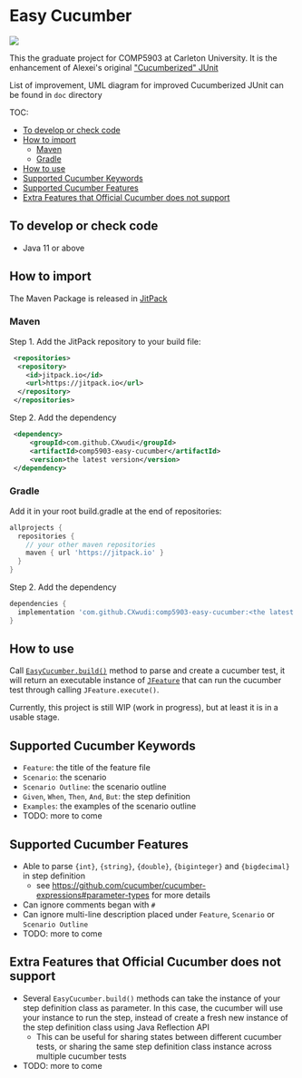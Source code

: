 # Easy Cucumber

[![](https://jitpack.io/v/CXwudi/comp5903-easy-cucumber.svg)](https://jitpack.io/#CXwudi/comp5903-easy-cucumber)

This the graduate project for COMP5903 at Carleton University. It is the enhancement of Alexei's original ["Cucumberized" JUnit](https://github.com/alexeikrumshyn/cucumberized-junit)

List of improvement, UML diagram for improved Cucumberized JUnit can be found in `doc` directory

TOC:

- [To develop or check code](#to-develop-or-check-code)
- [How to import](#how-to-import)
  - [Maven](#maven)
  - [Gradle](#gradle)
- [How to use](#how-to-use)
- [Supported Cucumber Keywords](#supported-cucumber-keywords)
- [Supported Cucumber Features](#supported-cucumber-features)
- [Extra Features that Official Cucumber does not support](#extra-features-that-official-cucumber-does-not-support)

## To develop or check code

- Java 11 or above

## How to import

The Maven Package is released in [JitPack](https://jitpack.io/#CXwudi/comp5903-easy-cucumber)

### Maven

Step 1. Add the JitPack repository to your build file:

``` xml
 <repositories>
  <repository>
    <id>jitpack.io</id>
    <url>https://jitpack.io</url>
  </repository>
 </repositories>
```

Step 2. Add the dependency

``` xml
 <dependency>
     <groupId>com.github.CXwudi</groupId>
     <artifactId>comp5903-easy-cucumber</artifactId>
     <version>the latest version</version>
 </dependency>
```

### Gradle

Add it in your root build.gradle at the end of repositories:

``` gradle
allprojects {
  repositories {
    // your other maven repositories
    maven { url 'https://jitpack.io' }
  }
}
```

Step 2. Add the dependency

``` gradle
dependencies {
  implementation 'com.github.CXwudi:comp5903-easy-cucumber:<the latest version>'
}
```

## How to use

Call [`EasyCucumber.build()`](src/main/java/scs/comp5903/cucumber/EasyCucumber.java) method to parse and create a
cucumber test,
it will return an executable instance of [`JFeature`](src/main/java/scs/comp5903/cucumber/execution/JFeature.java) that
can run the cucumber test through calling `JFeature.execute()`.

Currently, this project is still WIP (work in progress), but at least it is in a usable stage.

## Supported Cucumber Keywords

- `Feature`: the title of the feature file
- `Scenario`: the scenario
- `Scenario Outline`: the scenario outline
- `Given`, `When`, `Then`, `And`, `But`: the step definition
- `Examples`: the examples of the scenario outline
- TODO: more to come

## Supported Cucumber Features

- Able to parse `{int}`, `{string}`, `{double}`, `{biginteger}` and `{bigdecimal}` in step definition
  - see <https://github.com/cucumber/cucumber-expressions#parameter-types> for more details
- Can ignore comments began with `#`
- Can ignore multi-line description placed under `Feature`, `Scenario` or `Scenario Outline`
- TODO: more to come

## Extra Features that Official Cucumber does not support

- Several `EasyCucumber.build()` methods can take the instance of your step definition class as parameter. In this case,
  the cucumber will use your instance to run the step, instead of create a fresh new instance of the step definition
  class using Java Reflection API
  - This can be useful for sharing states between different cucumber tests,
      or sharing the same step definition class instance across multiple cucumber tests
- TODO: more to come
